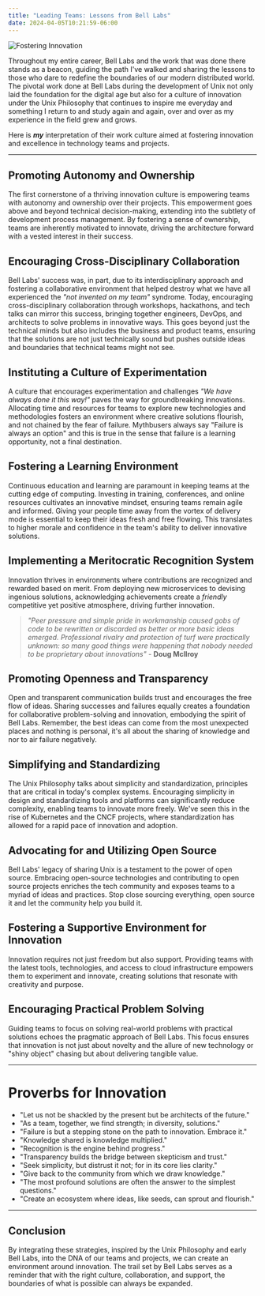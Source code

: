 ```yaml
---
title: "Leading Teams: Lessons from Bell Labs"
date: 2024-04-05T10:21:59-06:00
---
```

![Fostering Innovation](/img/bell-labs.jpg)

Throughout my entire career, Bell Labs and the work that was done there stands as a beacon, guiding the path I've walked and sharing the lessons to those who dare to redefine the boundaries of our modern distributed world. The pivotal work done at Bell Labs during the development of Unix not only laid the foundation for the digital age but also for a culture of innovation under the Unix Philosophy that continues to inspire me everyday and something I return to and study again and again, over and over as my experience in the field grew and grows.

Here is _**my**_ interpretation of their work culture aimed at fostering innovation and excellence in technology teams and projects.

---

## Promoting Autonomy and Ownership
The first cornerstone of a thriving innovation culture is empowering teams with autonomy and ownership over their projects. This empowerment goes above and beyond technical decision-making, extending into the subtlety of development process management. By fostering a sense of ownership, teams are inherently motivated to innovate, driving the architecture forward with a vested interest in their success.

## Encouraging Cross-Disciplinary Collaboration
Bell Labs' success was, in part, due to its interdisciplinary approach and fostering a collaborative environment that helped destroy what we have all experienced the _"not invented on my team"_ syndrome. Today, encouraging cross-disciplinary collaboration through workshops, hackathons, and tech talks can mirror this success, bringing together engineers, DevOps, and architects to solve problems in innovative ways. This goes beyond just the technical minds but also includes the business and product teams, ensuring that the solutions are not just technically sound but pushes outside ideas and boundaries that technical teams might not see.

## Instituting a Culture of Experimentation
A culture that encourages experimentation and challenges _"We have always done it this way!"_ paves the way for groundbreaking innovations. Allocating time and resources for teams to explore new technologies and methodologies fosters an environment where creative solutions flourish, and not chained by the fear of failure. Mythbusers always say "Failure is always an option" and this is true in the sense that failure is a learning opportunity, not a final destination.

## Fostering a Learning Environment
Continuous education and learning are paramount in keeping teams at the cutting edge of computing. Investing in training, conferences, and online resources cultivates an innovative mindset, ensuring teams remain agile and informed. Giving your people time away from the vortex of delivery mode is essential to keep their ideas fresh and free flowing. This translates to higher morale and confidence in the team's ability to deliver innovative solutions.

## Implementing a Meritocratic Recognition System
Innovation thrives in environments where contributions are recognized and rewarded based on merit. From deploying new microservices to devising ingenious solutions, acknowledging achievements create a _friendly_ competitive yet positive atmosphere, driving further innovation.

> _"Peer pressure and simple pride in workmanship caused gobs of code to be rewritten or discarded as better or more basic ideas emerged. Professional rivalry and protection of turf were practically unknown: so many good things were happening that nobody needed to be proprietary about innovations"_ - **Doug McIlroy**

## Promoting Openness and Transparency
Open and transparent communication builds trust and encourages the free flow of ideas. Sharing successes and failures equally creates a foundation for collaborative problem-solving and innovation, embodying the spirit of Bell Labs. Remember, the best ideas can come from the most unexpected places and nothing is personal, it's all about the sharing of knowledge and nor to air failure negatively.

## Simplifying and Standardizing
The Unix Philosophy talks about simplicity and standardization, principles that are critical in today's complex systems. Encouraging simplicity in design and standardizing tools and platforms can significantly reduce complexity, enabling teams to innovate more freely. We've seen this in the rise of Kubernetes and the CNCF projects, where standardization has allowed for a rapid pace of innovation and adoption.

## Advocating for and Utilizing Open Source
Bell Labs' legacy of sharing Unix is a testament to the power of open source. Embracing open-source technologies and contributing to open source projects enriches the tech community and exposes teams to a myriad of ideas and practices. Stop close sourcing everything, open source it and let the community help you build it.

## Fostering a Supportive Environment for Innovation
Innovation requires not just freedom but also support. Providing teams with the latest tools, technologies, and access to cloud infrastructure empowers them to experiment and innovate, creating solutions that resonate with creativity and purpose.

## Encouraging Practical Problem Solving
Guiding teams to focus on solving real-world problems with practical solutions echoes the pragmatic approach of Bell Labs. This focus ensures that innovation is not just about novelty and the allure of new technology or "shiny object" chasing but about delivering tangible value.


---

# Proverbs for Innovation
- "Let us not be shackled by the present but be architects of the future."
- "As a team, together, we find strength; in diversity, solutions."
- "Failure is but a stepping stone on the path to innovation. Embrace it."
- "Knowledge shared is knowledge multiplied."
- "Recognition is the engine behind progress."
- "Transparency builds the bridge between skepticism and trust."
- "Seek simplicity, but distrust it not; for in its core lies clarity."
- "Give back to the community from which we draw knowledge."
- "The most profound solutions are often the answer to the simplest questions."
- "Create an ecosystem where ideas, like seeds, can sprout and flourish."

---

## Conclusion

By integrating these strategies, inspired by the Unix Philosophy and early Bell Labs, into the DNA of our teams and projects, we can create an environment around innovation. The trail set by Bell Labs serves as a reminder that with the right culture, collaboration, and support, the boundaries of what is possible can always be expanded.

